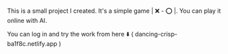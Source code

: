 This is a small project I created.
It's a simple game | ❌ - ⭕ |.
You can play it online with AI.

You can log in and try the work from here ⬇️ 
( dancing-crisp-ba1f8c.netlify.app )
